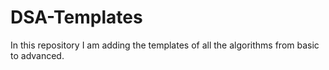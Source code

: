 # DSA-Templates
In this repository I am adding the templates of all the algorithms from basic to advanced.

